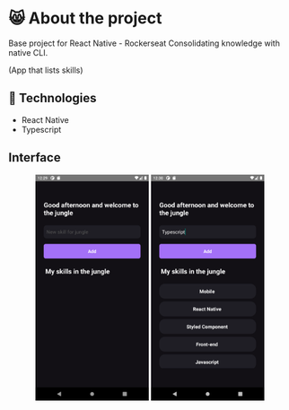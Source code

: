 # 😸 About the project

Base project for React Native - Rockerseat
Consolidating knowledge with native CLI.


(App that lists skills)

## 🚀 Technologies

* React Native
* Typescript

## Interface
<p align="center">
<img src="https://github.com/poliveira13/my-skills-app/blob/main/.github/assets/Screenshot_1642681755.png" width="40%" />
<img src="https://github.com/poliveira13/my-skills-app/blob/main/.github/assets/Screenshot_1642681835.png" width="40%" />
</p>


